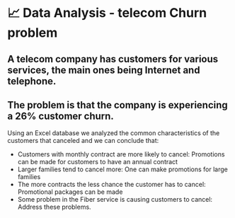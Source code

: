 # :chart_with_upwards_trend: Data Analysis - telecom Churn problem
## A telecom company has customers for various services, the main ones being Internet and telephone.
## The problem is that the company is experiencing a 26% customer churn.
Using an Excel database we analyzed the common characteristics of the customers that canceled and we can conclude that:
- Customers with monthly contract are more likely to cancel:
    Promotions can be made for customers to have an annual contract
- Larger families tend to cancel more:
    One can make promotions for large families
- The more contracts the less chance the customer has to cancel:
    Promotional packages can be made
- Some problem in the Fiber service is causing customers to cancel:
    Address these problems.
